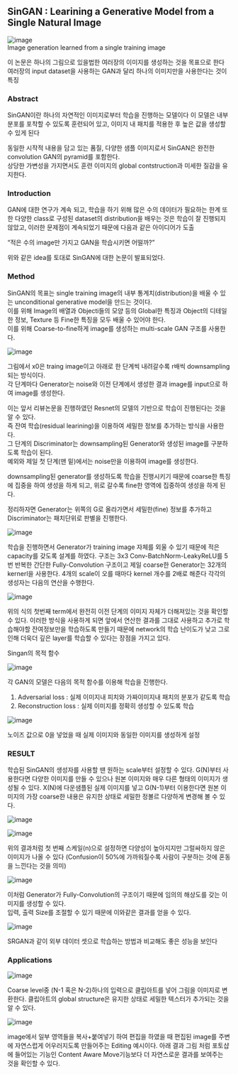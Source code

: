 ## SinGAN : Learining a Generative Model from a Single Natural Image

![image](https://github.com/ces0o/Paper-Review/assets/127365253/46ff2273-5025-4c8f-a1c9-eb3a556ceb8a)  
﻿Image generation learned from a single training image

﻿이 논문은 하나의 그림으로 있을법한 여러장의 이미지를 생성하는 것을 목표으로 한다
여러장의 input dataset을 사용하는 GAN과 달리 하나의 이미지만을 사용한다는 것이 특징

### Abstract  
﻿SinGAN이란 하나의 자연적인 이미지로부터 학습을 진행하는 모델이다 
이 모델은 내부 분포를 포착할 수 있도록 훈련되어 있고, 이미지 내 패치를 적용한 후 높은 값을 생성할 수 있게 된다

동일한 시작적 내용을 담고 있는 품질, 다양한 샘플 이미지로서 SinGAN은 완전한 convolution GAN의 pyramid를 포함한다.  
상당한 가변성을 가지면서도 훈련 이미지의 global contstruction과 미세한 질감을 유지한다.  

### Introduction  
﻿GAN에 대한 연구가 계속 되고, 학습을 하기 위해 많은 수의 데이터가 필요하는 한계
또한 다양한 class로 구성된 dataset의 distribution을 배우는 것은 학습이 잘 진행되지 않았고, 이러한 문제점이 계속되었기 때문에 다음과 같은 아이디어가 도출

“적은 수의 image만 가지고 GAN을 학습시키면 어떨까?”  

위와 같은 idea를 토대로 SinGAN에 대한 논문이 발표되었다.  

### Method  
﻿SinGAN의 목표는 single training image의 내부 통계치(distribution)을 배울 수 있는 unconditional generative model을 만드는 것이다.  
이를 위해 Image의 배열과 Objecti들의 모양 등의 Global한 특징과 Object의 디테일한 정보, Texture 등 Fine한 특징을 모두 배울 수 있어야 한다.  
이를 위해 Coarse-to-fine하게 image를 생성하는 multi-scale GAN 구조를 사용한다.  

![image](https://github.com/ces0o/Paper-Review/assets/127365253/878ad9c6-a324-49b3-8779-cc3a54acf7f6)  

﻿그림에서 x0은 traing image이고 아래로 한 단계씩 내려갈수록 r배씩 downsampling되는 방식이다.  
각 단계마다 Generator는 noise와 이전 단계에서 생성한 결과 image를 input으로 하여 image를 생성한다.  

이는 앞서 리뷰논문을 진행하였던 Resnet의 모델의 기반으로 학습이 진행된다는 것을 알 수 있다.  
즉 잔여 학습(residual learining)을 이용하여 세밀한 정보를 추가하는 방식을 사용한다.  
그 단계의 Discriminator는 downsampling된 Generator와 생성된 image를 구분하도록 학습이 된다.  
예외와 제일 첫 단계(맨 밑)에서는 noise만을 이용하여 image를 생성한다.    

downsampling된 generator를 생성하도록 학습을 진행시키기 때문에 coarse한 특징에 집중을 하여 생성을 하게 되고, 위로 갈수록 fine한 영역에 집중하여 생성을 하게 된다.  

정리하자면 Generator는 위쪽의 G로 올라가면서 세밀한(fine) 정보를 추가하고 Discriminator는 패치단위로 판별을 진행한다.  

![image](https://github.com/ces0o/Paper-Review/assets/127365253/ab8ae1e3-2047-4c91-b9f2-250bd176680f)  

﻿학습을 진행하면서 Generator가 training image 자체를 외울 수 있기 때문에 적은 capacity를 갖도록 설계를 하였다.
구조는 3x3 Conv-BatchNorm-LeakyReLU를 5번 반복한 간단한 Fully-Convolution 구조이고 제일 coarse한 Generator는 32개의 kernerl을 사용한다.
4개의 scale이 오를 때마다 kernel 개수를 2배로 해준다
각각의 생성자는 다음의 연산을 수행한다.  

![image](https://github.com/ces0o/Paper-Review/assets/127365253/844ffce1-1ee4-414f-8afa-58480895e07e)  

﻿위의 식의 첫번째 term에서 완전히 이전 단계의 이미지 자체가 더해져있는 것을 확인할 수 있다.
이러한 방식을 사용하게 되면 앞에서 연산한 결과를 그대로 사용하고 추가로 학습해야할 잔여정보만을 학습하도록 만들기 때문에 network의 학습 난이도가 낮고 그로인해 더욱더 깊은 layer를 학습할 수 있다는 장점을 가지고 있다.  

Singan의 목적 함수  

![image](https://github.com/ces0o/Paper-Review/assets/127365253/4f29ab07-5395-4416-8d89-19fdc00f8fd7)  

﻿각 GAN의 모델은 다음의 목적 함수를 이용해 학습을 진행한다.
1. Adversarial loss : 실제 이미지내 피치와 가짜이미지내 패치의 분포가 같도록 학습
2. Reconstruction loss : 실제 이미지를 정확히 생성할 수 있도록 학습

![image](https://github.com/ces0o/Paper-Review/assets/127365253/eae0a32d-1233-4793-aa9e-0a7f9c3b7e51)

노이즈 값으로 0을 넣었을 때 실제 이미지와 동일한 이미지를 생성하게 설정

### RESULT  
﻿학습된 SinGAN의 생성자를 사용할 땐 원하는 scale부터 설정할 수 있다.
G(N)부터 사용한다면 다양한 이미지를 만들 수 있으나 원본 이미지와 매우 다른 형태의 이미지가 생성될 수 있다.
X(N)에 다운샘플된 실제 이미지를 넣고 G(N-1)부터 이용한다면 원본 이미지의 가장 coarse한 내용은 유지한 상태로 세밀한 정볼르 다양하게 변경해 볼 수 있다.  

![image](https://github.com/ces0o/Paper-Review/assets/127365253/a3cb6e0d-dc79-4cda-aeec-9d1fde982b6d)  

![image](https://github.com/ces0o/Paper-Review/assets/127365253/46ebb4ec-9695-48bd-88c7-781893621cbc)  

﻿위의 결과처럼 첫 번째 스케일(n)으로 설정하면 다양성이 높아지지만 그럴싸하지 않은 이미지가 나올 수 있다 (Confusion이 50%에 가까워질수록 사람이 구분하는 것에 혼동을 느낀다는 것을 의미)  

![image](https://github.com/ces0o/Paper-Review/assets/127365253/88d333f0-9812-4e42-9570-685835ef8aaa)

﻿이처럼 Generator가 Fully-Convolution의 구조이기 때문에 임의의 해상도를 갖는 이미지를 생성할 수 있다.  
﻿입력, 출력 Size를 조절할 수 있기 때문에 이와같은 결과를 얻을 수 있다.

![image](https://github.com/ces0o/Paper-Review/assets/127365253/49b6814f-3218-4974-b3c0-ec63d1c18ca9)  

SRGAN과 같이 외부 데이터 셋으로 학습하는 방법과 비교해도 좋은 성능을 보인다  

### Applications  

![image](https://github.com/ces0o/Paper-Review/assets/127365253/7a41896e-5631-4585-a9e8-0d55ae57712b)  

﻿Coarse level중 (N-1 혹은 N-2)하나의 입력으로 클립아트를 넣어 그림을 이미지로 변환한다.
클립아트의 global structure은 유지한 상태로 세밀한 텍스터가 추가되는 것을 알 수 있다.  

![image](https://github.com/ces0o/Paper-Review/assets/127365253/e4695c2b-e64a-47a6-8ee6-bbe8e15b4f82)  

﻿image에서 일부 영역들을 복사+붙여넣기 하여 편집을 하였을 때 편집된 image를 주변에 자연스럽게 어우러지도록 만들어주는 Editing 예시이다.
아래 결과 그림 처럼 포토샵에 들어있는 기능인 Content Aware Move기능보다 더 자연스로운 결과를 보여주는 것을 확인할 수 있다.
